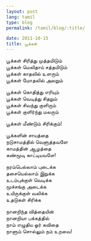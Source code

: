 ```yaml
---
layout: post
lang: tamil
type: blog
permalink: /tamil/blog/:title/

date: 2011-10-15
title: பூக்கள்
---
```


பூக்கள் சிரித்து முத்தமிடும் <br/>
பூக்கள் மெலிதாய் சத்தமிடும் <br/>
பூக்கள் காதலில் உளரும் <br/>
பூக்கள் மோதலில் அலறும்

பூக்கள் கொதித்து எரியும் <br/>
பூக்கள் வெடித்து சிதறும் <br/>
பூக்கள் சிவந்து குளிரும் <br/>
பூக்கள் குளிர்ந்து மலரும்

பூக்கள் மீண்டும் சிரிக்கும்!

பூக்களின் சாயத்தை <br/>
நடுசாமத்தில் வெளுத்தவளே <br/>
காமத்தின் ஆழத்தை <br/>
கண்மூடி காட்டியவளே!

நரம்பெல்லாம் புடைக்க <br/>
தசையெல்லாம் இறுக்க <br/>
உடம்புக்குள் வெடிக்க <br/>
மூச்சங்கு அடைக்க <br/>
உயிருக்குள் வலிக்க<br/>
உதடுகள் சிரிக்க

நானறிந்த வித்தையின் <br/>
நானறியா பக்கத்தில் <br/>
நாம் எழுதிய ஓர் கவிதை <br/>
நாளும் சொல்லும் நம் உறவை!
